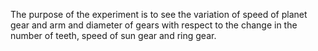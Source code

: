 The purpose of the experiment is to see the variation of speed of planet gear and arm and diameter of gears with respect to the change in the number of teeth, speed of sun gear and ring gear. 
